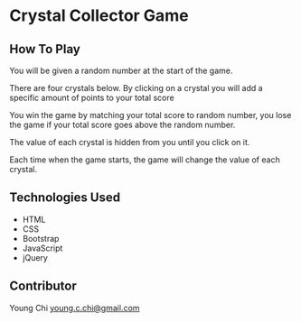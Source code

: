 # Crystal Collector Game

## How To Play

You will be given a random number at the start of the game.

There are four crystals below. By clicking on a crystal you will add a specific amount of points to your total score

You win the game by matching your total score to random number, you lose the game if your total score goes above the random number.

The value of each crystal is hidden from you until you click on it.

Each time when the game starts, the game will change the value of each crystal.

## Technologies Used

- HTML
- CSS
- Bootstrap
- JavaScript
- jQuery

## Contributor

Young Chi
young.c.chi@gmail.com
